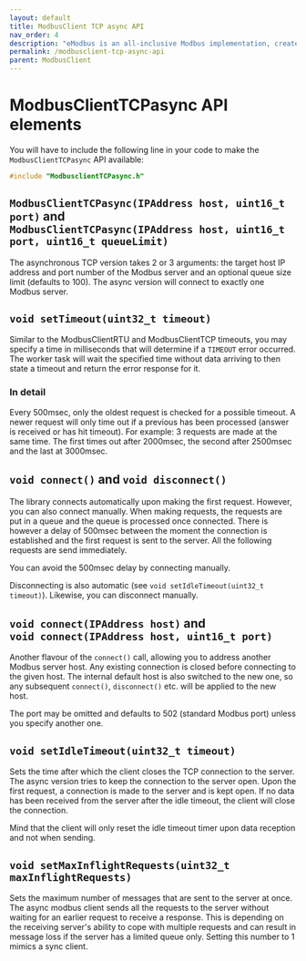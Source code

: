 ```yaml
---
layout: default
title: ModbusClient TCP async API
nav_order: 4
description: "eModbus is an all-inclusive Modbus implementation, created for ESP32 and Arduino"
permalink: /modbusclient-tcp-async-api
parent: ModbusClient
---
```


# ModbusClientTCPasync API elements
You will have to include the following line in your code to make the `ModbusClientTCPasync` API available:

```cpp
#include "ModbusclientTCPasync.h"
```

## `ModbusClientTCPasync(IPAddress host, uint16_t port)` and<br> `ModbusClientTCPasync(IPAddress host, uint16_t port, uint16_t queueLimit)`
The asynchronous TCP version takes 2 or 3 arguments: the target host IP address and port number of the Modbus server and an optional queue size limit (defaults to 100). The async version will connect to exactly one Modbus server.

## `void setTimeout(uint32_t timeout)`
Similar to the ModbusClientRTU and ModbusClientTCP timeouts, you may specify a time in milliseconds that will determine if a `TIMEOUT` error occurred. The worker task will wait the specified time without data arriving to then state a timeout and return the error response for it.

### In detail
Every 500msec, only the oldest request is checked for a possible timeout. 
A newer request will only time out if a previous has been processed (answer is received or has hit timeout). 
For example: 3 requests are made at the same time. 
The first times out after 2000msec, the second after 2500msec and the last at 3000msec.

## `void connect()` and `void disconnect()`
The library connects automatically upon making the first request. However, you can also connect manually.
When making requests, the requests are put in a queue and the queue is processed once connected. There is however a delay of 500msec between the moment the connection is established and the first request is sent to the server. All the following requests are send immediately.

You can avoid the 500msec delay by connecting manually.

Disconnecting is also automatic (see `void setIdleTimeout(uint32_t timeout)`). Likewise, you can disconnect manually.

## ``void connect(IPAddress host)`` and <br> ``void connect(IPAddress host, uint16_t port)``
Another flavour of the ``connect()`` call, allowing you to address another Modbus server host. Any existing connection is closed before connecting to the given host. The internal default host is also switched to the new one, so any subsequent ``connect()``, ``disconnect()`` etc. will be applied to the new host.

The port may be omitted and defaults to 502 (standard Modbus port) unless you specify another one.

## `void setIdleTimeout(uint32_t timeout)`
Sets the time after which the client closes the TCP connection to the server.
The async version tries to keep the connection to the server open. Upon the first request, a connection is made to the server and is kept open. 
If no data has been received from the server after the idle timeout, the client will close the connection.

Mind that the client will only reset the idle timeout timer upon data reception and not when sending.

## `void setMaxInflightRequests(uint32_t maxInflightRequests)`
Sets the maximum number of messages that are sent to the server at once. The async modbus client sends all the requests to the server without waiting for an earlier request to receive a response. This is depending on the receiving server's ability to cope with multiple requests and can result in message loss if the server has a limited queue only. Setting this number to 1 mimics a sync client.
